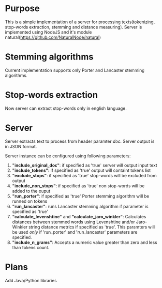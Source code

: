 # Purpose
This is a simple implementation of a server for processing texts(tokenizing, stop-words extraction, stemming and distance measuring). Server is implemented using NodeJS and it's module natural(https://github.com/NaturalNode/natural)

# Stemming algorithms
Current implementation supports only Porter and Lancaster stemming algorithms.

# Stop-words extraction
Now server can extract stop-words only in english language.

# Server
Server extracts text to process from header paramter *doc*. Server output is in JSON format.

Server instance can be configured using following parameters:
  1. **"include_original_doc"**: if specified as 'true' server will output input text
  2. **"include_tokens"**: if specified as 'true' output will containt tokens list
  3. **"exclude_stops"**: if specified as 'true' stop-words will be excluded from output
  4. **"include_non_stops"**:  if specified as 'true' non stop-words will be added to the ouput
  5. **"run_porter"**: if specified as 'true' Porter stemming algorithm will be runned on tokens
  6. **"run_lancaster"**: runs Lancaster stemming algorithm if parameter is specified as 'true'
  7. **"calculate_levenshtine"** and **"calculate_jaro_winkler"**: Calculates distances between stemmed words using Levenshtine and/or Jaro-Winkler string distance metrics if specified as 'true'. This paramters will be used *only* if 'run_porter' and 'run_lancaster' parameters are specified.
  8. **"include_n_grams"**: Accepts a numeric value greater than zero and less than tokens count.

# Plans
Add Java/Python libraries
